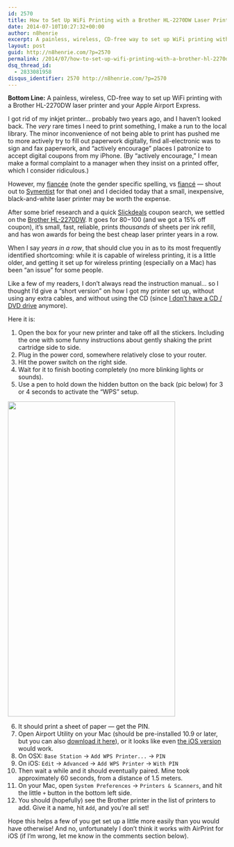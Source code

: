 ```yaml
---
id: 2570
title: How to Set Up WiFi Printing with a Brother HL-2270DW Laser Printer and Your Apple Airport Express
date: 2014-07-10T10:27:32+00:00
author: n8henrie
excerpt: A painless, wireless, CD-free way to set up WiFi printing with a Brother HL-2270DW laser printer and your Apple Airport Express.
layout: post
guid: http://n8henrie.com/?p=2570
permalink: /2014/07/how-to-set-up-wifi-printing-with-a-brother-hl-2270dw-laser-printer-and-your-apple-airport-express/
dsq_thread_id:
  - 2833081958
disqus_identifier: 2570 http://n8henrie.com/?p=2570
---
```

**Bottom Line:** A painless, wireless, CD-free way to set up WiFi printing with a Brother HL-2270DW laser printer and your Apple Airport Express.<!--more-->

I got rid of my inkjet printer&#8230; probably two years ago, and I haven&#8217;t looked back. The _very_ rare times I need to print something, I make a run to the local library. The minor inconvenience of not being able to print has pushed me to more actively try to fill out paperwork digitally, find all-electronic was to sign and fax paperwork, and &#8220;actively encourage&#8221; places I patronize to accept digital coupons from my iPhone. (By &#8220;actively encourage,&#8221; I mean make a formal complaint to a manager when they insist on a printed offer, which I consider ridiculous.)

However, my <a href="http://www.merriam-webster.com/dictionary/fiancée" target="_blank">fiancée</a> (note the gender specific spelling, vs <a href="http://www.merriam-webster.com/dictionary/fiancé" target="_blank">fiancé</a> &#8212; shout out to <a href="http://twitter.com/symentist" target="_blank">Symentist</a> for that one) and I decided today that a small, inexpensive, black-and-white laser printer may be worth the expense.

After some brief research and a quick <a href="http://n8h.me/1w3wiaF" target="_blank">Slickdeals</a> coupon search, we settled on the <a href="http://n8h.me/1w3tni3" target="_blank">Brother HL-2270DW</a>. It goes for $80-$100 (and we got a 15% off coupon), it&#8217;s small, fast, reliable, prints _thousands_ of sheets per ink refill, and has won awards for being the best cheap laser printer years in a row.

When I say _years in a row_, that should clue you in as to its most frequently identified shortcoming: while it is capable of wireless printing, it is a little older, and getting it set up for wireless printing (especially on a Mac) has been &#8220;an issue&#8221; for some people.

Like a few of my readers, I don&#8217;t always read the instruction manual&#8230; so I thought I&#8217;d give a &#8220;short version&#8221; on how I got my printer set up, without using any extra cables, and without using the CD (since [I don&#8217;t have a CD / DVD drive](http://n8henrie.com/2012/12/macbook-pro-ssd-upgrade-results/) anymore).

Here it is:

  1. Open the box for your new printer and take off all the stickers. Including the one with some funny instructions about gently shaking the print cartridge side to side.
  2. Plug in the power cord, somewhere relatively close to your router.
  3. Hit the power switch on the right side.
  4. Wait for it to finish booting completely (no more blinking lights or sounds).
  5. Use a pen to hold down the hidden button on the back (pic below) for 3 or 4 seconds to activate the &#8220;WPS&#8221; setup.

<img class="aligncenter" src="{{ site.url }}/uploads/2014/07/20140709_IMG_0588.jpg" alt="" width="385" height="725" /> 

  6. It should print a sheet of paper &#8212; get the PIN.
  7. Open Airport Utility on your Mac (should be pre-installed 10.9 or later, but you can also <a href="http://support.apple.com/kb/DL1664" target="_blank">download it here</a>), or it looks like even <a href="https://itunes.apple.com/us/app/airport-utility/id427276530?mt=8&at=10l5H6" target="_blank">the iOS version</a> would work.
  8. On OSX: `Base Station` -> `Add WPS Printer...` -> `PIN`
  9. On iOS: `Edit` -> `Advanced` -> `Add WPS Printer` -> `With PIN`
 10. Then wait a while and it should eventually paired. Mine took approximately 60 seconds, from a distance of 1.5 meters.
 11. On your Mac, open `System Preferences` -> `Printers & Scanners`, and hit the little `+` button in the bottom left side.
 12. You should (hopefully) see the Brother printer in the list of printers to add. Give it a name, hit `Add`, and you&#8217;re all set!

Hope this helps a few of you get set up a little more easily than you would have otherwise! And no, unfortunately I don&#8217;t think it works with AirPrint for iOS (if I&#8217;m wrong, let me know in the comments section below).